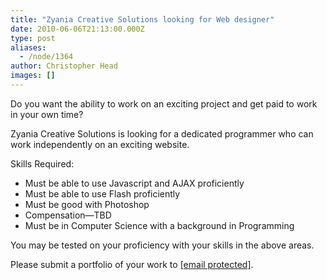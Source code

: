 ```yaml
---
title: "Zyania Creative Solutions looking for Web designer"
date: 2010-06-06T21:13:00.000Z
type: post
aliases:
  - /node/1364
author: Christopher Head
images: []
---
```


<div class="field field-name-body field-type-text-with-summary field-label-hidden"><div class="field-items"><div class="field-item even"><p>Do you want the ability to work on an exciting project and get paid to work in your own time?</p>
<p>Zyania Creative Solutions is looking for a dedicated programmer who can work independently on an exciting website.</p>
<p>Skills Required:</p>
<ul>
<li>Must be able to use Javascript and AJAX proficiently</li>
<li>Must be able to use Flash proficiently</li>
<li>Must be good with Photoshop</li>
<li>Compensation&#x2014;TBD</li>
<li>Must be in Computer Science with a background in Programming</li>
</ul>
<p>You may be tested on your proficiency with your skills in the above areas.</p>
<p>Please submit a portfolio of your work to <a href="/cdn-cgi/l/email-protection#a7fddec6c9cec6e4f4e7c0cac6cecb89c4c8ca"><span class="__cf_email__" data-cfemail="ffa5869e91969ebcacbf98929e9693d19c9092">[email&#xA0;protected]</span></a>.</p>
</div></div></div>    <footer>
          </footer>
